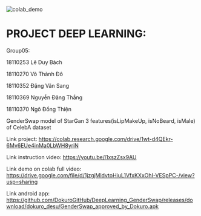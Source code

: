 ![colab_demo](https://user-images.githubusercontent.com/67427497/122764560-caf14100-d2c9-11eb-852c-a52f4047391d.gif)
# PROJECT DEEP LEARNING:

Group05:

18110253 Lê Duy Bách         

18110270 Võ Thành Đô		      

18110352 Đặng Văn Sang	      

18110369 Nguyễn Đăng Thắng   	

18110370 Ngô Đồng Thiện	    

GenderSwap model of StarGan 3 features(isLipMakeUp, isNoBeard, isMale) of CelebA dataset

Link project: https://colab.research.google.com/drive/1wt-d4QEkr-6Mv6EUe4inMa0LbWH8yriN

Link instruction video: https://youtu.be/l1xszZsx9AU

Link demo on colab full video: https://drive.google.com/file/d/1jzgjMldvtoHiuL1VfxKXxOhI-VESpPC-/view?usp=sharing

Link android app: https://github.com/DokuroGitHub/DeepLearning_GenderSwap/releases/download/dokuro_desu/GenderSwap_approved_by_Dokuro.apk

